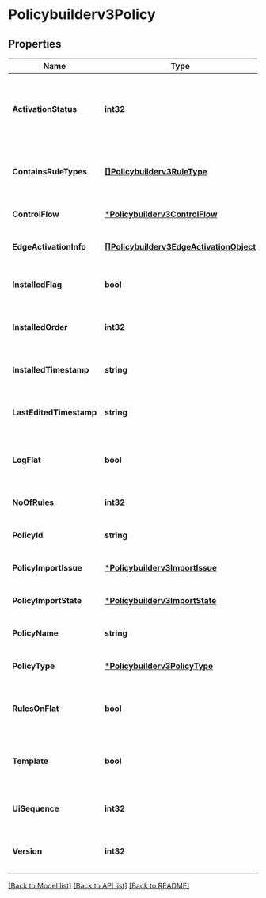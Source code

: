 # Policybuilderv3Policy

## Properties
Name | Type | Description | Notes
------------ | ------------- | ------------- | -------------
**ActivationStatus** | **int32** | activation_status identifier: 1001 -&gt; install with no issues, 1002-&gt; installed with issues, 1003 -&gt; not installed. | [optional] [default to null]
**ContainsRuleTypes** | [**[]Policybuilderv3RuleType**](policybuilderv3RuleType.md) | Indicates different type of rule types contained by the policy. | [optional] [default to null]
**ControlFlow** | [***Policybuilderv3ControlFlow**](policybuilderv3ControlFlow.md) |  | [optional] [default to null]
**EdgeActivationInfo** | [**[]Policybuilderv3EdgeActivationObject**](policybuilderv3EdgeActivationObject.md) |  | [optional] [default to null]
**InstalledFlag** | **bool** | Flag to indicate whether policy is installed or not. | [optional] [default to null]
**InstalledOrder** | **int32** | Variable to indicate the order of the installed policy. | [optional] [default to null]
**InstalledTimestamp** | **string** | Timestamp to indicate when the policy was installed. | [optional] [default to null]
**LastEditedTimestamp** | **string** | Timestamp to indicate when the policy was last edited. | [optional] [default to null]
**LogFlat** | **bool** | Flag to indicate whether the policy has log flat enabled or not. | [optional] [default to null]
**NoOfRules** | **int32** | Indicates number of rules in the policy. | [optional] [default to null]
**PolicyId** | **string** | Policy Id. | [optional] [default to null]
**PolicyImportIssue** | [***Policybuilderv3ImportIssue**](policybuilderv3ImportIssue.md) |  | [optional] [default to null]
**PolicyImportState** | [***Policybuilderv3ImportState**](policybuilderv3ImportState.md) |  | [optional] [default to null]
**PolicyName** | **string** | Policy Name. | [optional] [default to null]
**PolicyType** | [***Policybuilderv3PolicyType**](policybuilderv3PolicyType.md) |  | [optional] [default to null]
**RulesOnFlat** | **bool** | Flag to indicate whether the policy has rules on flat enabled or not. | [optional] [default to null]
**Template** | **bool** | Flag to indicate whether the policy is a template policy or not. | [optional] [default to null]
**UiSequence** | **int32** | Sequence in which the policy will be displayed in the UI. | [optional] [default to null]
**Version** | **int32** | Policy version for different versions of the policy. | [optional] [default to null]

[[Back to Model list]](../README.md#documentation-for-models) [[Back to API list]](../README.md#documentation-for-api-endpoints) [[Back to README]](../README.md)

